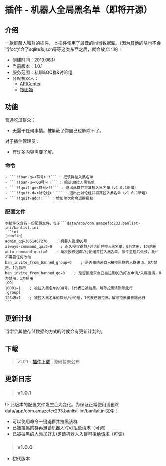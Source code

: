 # 插件 - 机器人全局黑名单（即将开源）

## 介绍

一款屏蔽人和群的插件。
本插件使用了最蠢的ini当数据库。（因为其他的啥也不会
当fcc学会了sqlite和json等等这类东西之后，就会放弃ini的！

 - 创建时间：2019.06.14
 - 当前版本：1.0.1
 - 服务范围：私聊&QQ群&讨论组
 - 分配机器人：
   - [APICenter](api_main.md)
   - [搜图姬](picfinder.md)
 
## 功能

普通吃瓜群众：
  - 无需干任何事情。被屏蔽了你自己也解除不了。

对于插件管理员：
  - 有许多内容需要了解。
  
  ### 命令
    - ```!!ban-g=<群号>!!``` : 把该群拉入黑名单
	- ```!!ban-u=<QQ号>!!``` : 把该QQ拉入黑名单
	- ```!!quit-g=<群号>!!``` : 退出此群并将其拉入黑名单（v1.0.1新增）
	- ```!!quit-d=<讨论组>!!``` : 退出此讨论组并将其拉入黑名单（v1.0.1新增）
	- ```!!quit-add!!``` : 增加单次命令退群授权
	
  ### 配置文件
    本插件仅含有一份配置文件，位于```data/app/com.amazefcc233.banlist-ini/banlist.ini```
	```ini
    [config]
    admin_qq=3051467276    ; 机器人管理QQ号
    always-command_quit=0    ; 永久授权退群/讨论组并拉入黑名单，0为禁用，1为启用
    auto-command_quit=0    ; 单次授权退群/讨论组并拉入黑名单，插件重启后失效，此栏不需要任何改动
    ban_invite_from_banned_group=0    ; 是否拒绝来自已被拉黑群的入群邀请，0为禁用，1为启用
    ban_invite_from_banned_qq=0    ; 是否拒绝来自已被拉黑QQ的好友申请/入群邀请，0为禁用，1为启用
    [QQ]
    10001=1    ; 被拉入黑名单的QQ号，1代表已被拉黑。解除拉黑请删除此行
    [group]
    12345=1    ; 被拉入黑名单的群号/讨论组，1代表已被拉黑。解除拉黑请删除此行
	```
  
## 更新计划

  当学会其他存储数据的方式的时候会有更新计划的。
  
## 下载

  > v1.0.1 - [插件下载](https://ro.amazefcc233.com/dl/plugins/banlist-ini/1.0.1/com.amazefcc233.banlist-ini.cpk) | 源码暂未公布
 
## 更新日志
  
  > ### v1.0.1
  
  
  !> 此版本的配置文件发生巨大变化。为保证正常使用请删除data/app/com.amazefcc233.banlist-ini/banliat.ini文件！  
  
  
  - 可以使用命令一键退群并拉黑该群
  - 已被拉黑的群再邀请机器人时可拒绝请求（可调）
  - 已被拉黑的人添加好友/邀请机器人入群可拒绝请求（可调）
  
  
  > ### v1.0.0
  
  - 初代版本
  
